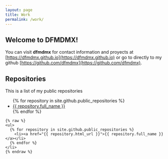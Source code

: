 ```yaml
---
layout: page
title: Work
permalink: /work/
---
```


## Welcome to DFMDMX!

You can visit **dfmdmx** for contact information and proyects at [https://dfmdmx.github.io](https://dfmdmx.github.io) or go to directly to my github [https://github.com/dfmdmx](https://github.com/dfmdmx).

## Repositories

This is a list of my public repositories

<ul>
  {% for repository in site.github.public_repositories %}
    <li><a href="{{ repository.html_url }}">{{ repository.full_name }}</a></li>
  {% endfor %}
</ul>

```
{% raw %}
<ul>
  {% for repository in site.github.public_repositories %}
    <li><a href="{{ repository.html_url }}">{{ repository.full_name }}</a></li>
  {% endfor %}
</li>
{% endraw %}
```

